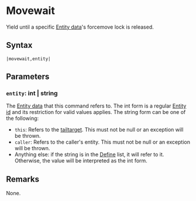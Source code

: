 # Movewait

Yield until a specific [Entity data](../../../TextAsset%20Data/Entity%20data.md)'s forcemove lock is released.

## Syntax

````
|movewait,entity|
````

## Parameters

### `entity`: int | string

The [Entity data](../../../TextAsset%20Data/Entity%20data.md) that this command refers to. The int form is a regular [Entity id](../Entity%20id.md) and its restriction for valid values applies. The string form can be one of the following:

* `this`: Refers to the [tailtarget](../../Notable%20local%20variable/tailtarget.md). This must not be null or an exception will be thrown.
* `caller`: Refers to the caller's entity. This must not be null or an exception will be thrown.
* Anything else: if the string is in the [Define](Define.md) list, it will refer to it. Otherwise, the value will be interpreted as the int form.

## Remarks

None.
